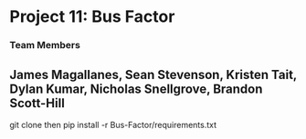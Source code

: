 # Project 11: Bus Factor


### Team Members
**James** Magallanes, **Sean** Stevenson, **Kristen** Tait, **Dylan** Kumar, **Nicholas** Snellgrove, **Brandon** Scott-Hill
---

git clone then pip install -r Bus-Factor/requirements.txt
